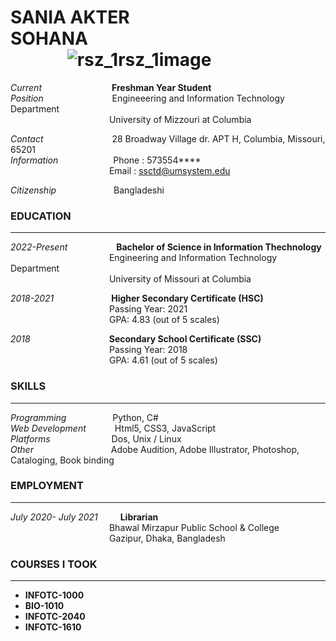 # SANIA AKTER SOHANA&emsp;&emsp;&emsp;&emsp;&emsp;&emsp;&emsp;&emsp;&emsp;&emsp;&emsp;&emsp;&emsp;&emsp;&emsp;&emsp;  ![rsz_1rsz_1image](https://user-images.githubusercontent.com/123105499/226145529-5f914a09-b272-4605-a98f-81f5f30909b9.jpg)

*Current*&emsp;&emsp;&emsp;&emsp;&emsp;&emsp;&emsp;&emsp;**Freshman Year Student**   
*Position*&emsp;&emsp;&emsp;&emsp;&emsp;&emsp;&emsp;&nbsp;&nbsp;   Engineeering and Information Technology Department  
&emsp;&emsp;&emsp;&emsp;&emsp;&emsp;&emsp;&emsp;&emsp;&emsp;&emsp;   University of Mizzouri at Columbia  


*Contact*&emsp;&emsp;&emsp;&emsp;&emsp;&emsp;&emsp;&nbsp;&nbsp; 28 Broadway Village dr. APT H, Columbia, Missouri, 65201  
*Information*&emsp;&emsp;&emsp;&emsp;&emsp;&emsp;&nbsp;Phone : 573554****  
&emsp;&emsp;&emsp;&emsp;&emsp;&emsp;&emsp;&emsp;&emsp;&emsp;&emsp;  Email : ssctd@umsystem.edu  


*Citizenship*&emsp;&emsp;&emsp;&emsp;&emsp;&emsp;&nbsp;   Bangladeshi  


### EDUCATION  
*****
*2022-Present*&emsp;&emsp;&emsp;&emsp;&emsp;&nbsp;&nbsp;**Bachelor of Science in Information Thechnology**  
&emsp;&emsp;&emsp;&emsp;&emsp;&emsp;&emsp;&emsp;&emsp;&emsp;&emsp;  Engineering and Information Technology Department  
&emsp;&emsp;&emsp;&emsp;&emsp;&emsp;&emsp;&emsp;&emsp;&emsp;&emsp;  University of Missouri at Columbia  


*2018-2021*&emsp;&emsp;&emsp;&emsp;&emsp;&emsp;&nbsp;&nbsp;**Higher Secondary Certificate (HSC)**  
&emsp;&emsp;&emsp;&emsp;&emsp;&emsp;&emsp;&emsp;&emsp;&emsp;&emsp;  Passing Year: 2021  
&emsp;&emsp;&emsp;&emsp;&emsp;&emsp;&emsp;&emsp;&emsp;&emsp;&emsp;  GPA: 4.83 (out of 5 scales)  


*2018*&emsp;&emsp;&emsp;&emsp;&emsp;&emsp;&emsp;&emsp;&emsp;**Secondary School Certificate (SSC)**  
&emsp;&emsp;&emsp;&emsp;&emsp;&emsp;&emsp;&emsp;&emsp;&emsp;&emsp;  Passing Year: 2018  
&emsp;&emsp;&emsp;&emsp;&emsp;&emsp;&emsp;&emsp;&emsp;&emsp;&emsp;  GPA: 4.61 (out of 5 scales)  


### SKILLS   
*****
*Programming*&emsp;&emsp;&emsp;&emsp;&emsp;   Python, C#  
*Web Development*&emsp;&emsp;&emsp; Html5, CSS3, JavaScript  
*Platforms*&emsp;&emsp;&emsp;&emsp;&emsp;&emsp;&emsp;Dos, Unix / Linux  
*Other*&emsp;&emsp;&emsp;&emsp;&emsp;&emsp;&emsp;&emsp;&nbsp;&nbsp;    Adobe Audition, Adobe Illustrator, Photoshop, Cataloging, Book binding  


### EMPLOYMENT   
*****
*July 2020- July 2021*&emsp;&emsp;&nbsp;   **Librarian**  
&emsp;&emsp;&emsp;&emsp;&emsp;&emsp;&emsp;&emsp;&emsp;&emsp;&emsp;  Bhawal Mirzapur Public School & College  
&emsp;&emsp;&emsp;&emsp;&emsp;&emsp;&emsp;&emsp;&emsp;&emsp;&emsp;  Gazipur, Dhaka, Bangladesh  


### COURSES I TOOK
*****
* **INFOTC-1000**  
* **BIO-1010**  
* **INFOTC-2040**  
* **INFOTC-1610**
